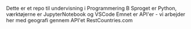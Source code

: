 Dette er et repo til undervisning i Programmering B
Sproget er Python, værktøjerne er JupyterNotebook og VSCode
Emnet er API'er - vi arbejder her med geografi gennem API'et
RestCountries.com
